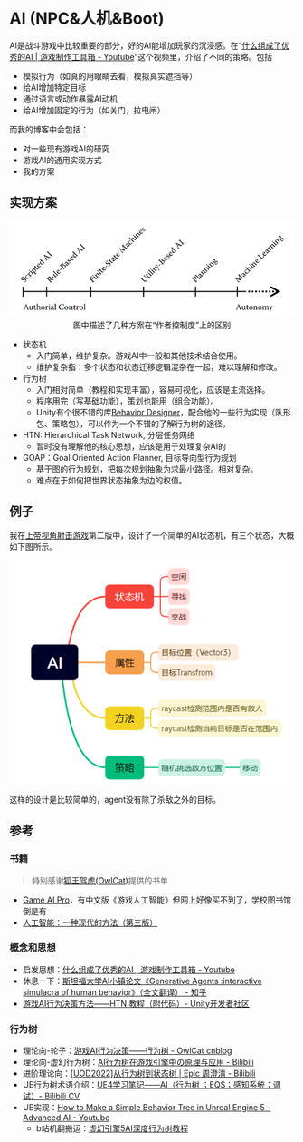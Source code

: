 # AI (NPC&人机&Boot)

AI是战斗游戏中比较重要的部分，好的AI能增加玩家的沉浸感。在“[什么组成了优秀的AI | 游戏制作工具箱 - Youtube](https://www.youtube.com/watch?v=9bbhJi0NBkk)”这个视频里，介绍了不同的策略。包括
- 模拟行为（如真的用眼睛去看，模拟真实遮挡等）
- 给AI增加特定目标
- 通过语言或动作暴露AI动机
- 给AI增加固定的行为（如关门，拉电闸）

而我的博客中会包括：
- 对一些现有游戏AI的研究
- 游戏AI的通用实现方式
- 我的方案

## 实现方案

<img src='../img/ai-2.png'>
 
<center>图中描述了几种方案在“作者控制度”上的区别</center>

- 状态机
    - 入门简单，维护复杂。游戏AI中一般和其他技术结合使用。
    - 维护复杂指：多个状态和状态迁移逻辑混杂在一起，难以理解和修改。
- 行为树
    - 入门相对简单（教程和实现丰富），容易可视化，应该是主流选择。
    - 程序用完（写基础功能），策划也能用（组合功能）。
    - Unity有个很不错的库[Behavior Designer](https://assetstore.unity.com/packages/tools/visual-scripting/behavior-designer-behavior-trees-for-everyone-15277)，配合他的一些行为实现（队形包、策略包），可以作为一个不错的了解行为树的途径。
- HTN: Hierarchical Task Network, 分层任务网络
    - 暂时没有理解他的核心思想，应该是用于处理复杂AI的
- GOAP：Goal Oriented Action Planner, 目标导向型行为规划
    - 基于图的行为规划，把每次规划抽象为求最小路径。相对复杂。
    - 难点在于如何把世界状态抽象为边的权值。


## 例子

我在[上帝视角射击游戏](../Projects/TopShooting.md)第二版中，设计了一个简单的AI状态机，有三个状态，大概如下图所示。

<img src="../img/ai-1.png">

这样的设计是比较简单的，agent没有除了杀敌之外的目标。

## 参考
### 书籍
> 特别感谢[狐王驾虎(OwlCat)](https://home.cnblogs.com/u/OwlCat/)提供的书单
- [Game AI Pro](http://www.gameaipro.com/)，有中文版《游戏人工智能》但网上好像买不到了，学校图书馆倒是有
- [人工智能：一种现代的方法（第三版）](https://book.douban.com/subject/25796281/)

### 概念和思想
- 启发思想：[什么组成了优秀的AI | 游戏制作工具箱 - Youtube](https://www.youtube.com/watch?v=9bbhJi0NBkk)
- 休息一下：[斯坦福大学AI小镇论文《Generative Agents :interactive simulacra of human behavior》（全文翻译） - 知乎](https://zhuanlan.zhihu.com/p/662730929)
- [游戏AI行为决策方法——HTN 教程（附代码）- Unity开发者社区](https://developer.unity.cn/projects/657fcd52edbc2a002654a6b4)

### 行为树
- 理论向-轮子：[游戏AI行为决策——行为树 - OwlCat cnblog](https://www.cnblogs.com/OwlCat/p/17871494.html)
- 理论向-虚幻行为树：[AI行为树在游戏引擎中の原理与应用 - Bilibili](https://www.bilibili.com/video/BV1Bm4y1r79W)
- 进阶理论向：[[UOD2022]从行为树到状态树 | Epic 周澄清 - Bilibili](https://www.bilibili.com/video/BV1ed4y1b7Zk)
- UE行为树术语介绍：[UE4学习笔记——AI（行为树 ；EQS；感知系统；调试）- Bilibili CV](https://www.bilibili.com/read/cv8219823)
- UE实现：[How to Make a Simple Behavior Tree in Unreal Engine 5 - Advanced AI - Youtube](https://www.youtube.com/watch?v=QJuaB2V79mU)
    - b站机翻搬运：[虚幻引擎5AI深度行为树教程](https://www.bilibili.com/video/BV1f8411C7sk)

